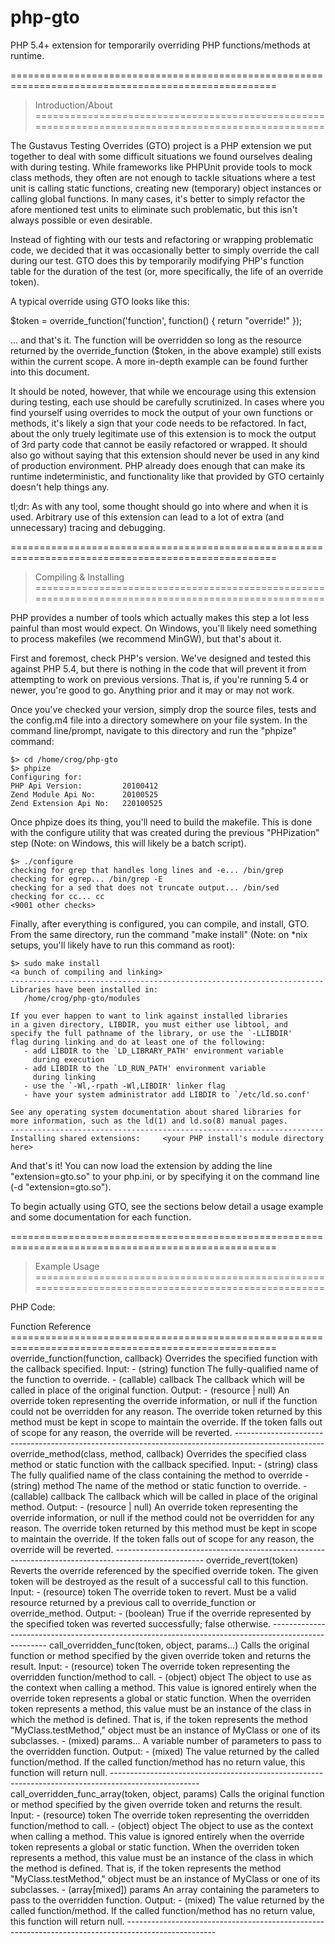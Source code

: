 php-gto
=======

PHP 5.4+ extension for temporarily overriding PHP functions/methods at runtime.




====================================================================================================
> Introduction/About
====================================================================================================

The Gustavus Testing Overrides (GTO) project is a PHP extension we put together to deal with some
difficult situations we found ourselves dealing with during testing. While frameworks like PHPUnit
provide tools to mock class methods, they often are not enough to tackle situations where a test
unit is calling static functions, creating new (temporary) object instances or calling global
functions. In many cases, it's better to simply refactor the afore mentioned test units to eliminate
such problematic, but this isn't always possible or even desirable.

Instead of fighting with our tests and refactoring or wrapping problematic code, we decided that it
was occasionally better to simply override the call during our test. GTO does this by temporarily
modifying PHP's function table for the duration of the test (or, more specifically, the life of an
override token).

A typical override using GTO looks like this:

  $token = override_function('function', function() { return "override!" });

... and that's it. The function will be overridden so long as the resource returned by the
override_function ($token, in the above example) still exists within the current scope. A more
in-depth example can be found further into this document.

It should be noted, however, that while we encourage using this extension during testing, each use
should be carefully scrutinized. In cases where you find yourself using overrides to mock the output
of your own functions or methods, it's likely a sign that your code needs to be refactored. In fact,
about the only truely legitimate use of this extension is to mock the output of 3rd party code that
cannot be easily refactored or wrapped. It should also go without saying that this extension should
never be used in any kind of production environment.  PHP already does enough that can make its
runtime indeterministic, and functionality like that provided by GTO certainly doesn't help things
any.

tl;dr: As with any tool, some thought should go into where and when it is used. Arbitrary use of
this extension can lead to a lot of extra (and unnecessary) tracing and debugging.



====================================================================================================
> Compiling & Installing
====================================================================================================

PHP provides a number of tools which actually makes this step a lot less painful than most would
expect. On Windows, you'll likely need something to process makefiles (we recommend MinGW), but
that's about it.

First and foremost, check PHP's version. We've designed and tested this against PHP 5.4, but there
is nothing in the code that will prevent it from attempting to work on previous versions. That is,
if you're running 5.4 or newer, you're good to go. Anything prior and it may or may not work.

Once you've checked your version, simply drop the source files, tests and the config.m4 file into a
directory somewhere on your file system. In the command line/prompt, navigate to this directory and
run the "phpize" command:

    $> cd /home/crog/php-gto
    $> phpize
    Configuring for:
    PHP Api Version:         20100412
    Zend Module Api No:      20100525
    Zend Extension Api No:   220100525


Once phpize does its thing, you'll need to build the makefile. This is done with the configure
utility that was created during the previous "PHPization" step (Note: on Windows, this will likely
be a batch script).

    $> ./configure
    checking for grep that handles long lines and -e... /bin/grep
    checking for egrep... /bin/grep -E
    checking for a sed that does not truncate output... /bin/sed
    checking for cc... cc
    <9001 other checks>


Finally, after everything is configured, you can compile, and install, GTO. From the same directory,
run the command "make install" (Note: on *nix setups, you'll likely have to run this command as
root):

    $> sudo make install
    <a bunch of compiling and linking>
    ----------------------------------------------------------------------
    Libraries have been installed in:
       /home/crog/php-gto/modules

    If you ever happen to want to link against installed libraries
    in a given directory, LIBDIR, you must either use libtool, and
    specify the full pathname of the library, or use the `-LLIBDIR'
    flag during linking and do at least one of the following:
       - add LIBDIR to the `LD_LIBRARY_PATH' environment variable
         during execution
       - add LIBDIR to the `LD_RUN_PATH' environment variable
         during linking
       - use the `-Wl,-rpath -Wl,LIBDIR' linker flag
       - have your system administrator add LIBDIR to `/etc/ld.so.conf'

    See any operating system documentation about shared libraries for
    more information, such as the ld(1) and ld.so(8) manual pages.
    ----------------------------------------------------------------------
    Installing shared extensions:     <your PHP install's module directory here>


And that's it! You can now load the extension by adding the line "extension=gto.so" to your php.ini,
or by specifying it on the command line (-d "extension=gto.so").

To begin actually using GTO, see the sections below detail a usage example and some documentation
for each function.



====================================================================================================
> Example Usage
====================================================================================================

PHP Code:
  <?php
    /**
     * Define a callback to handle calls to the strrev function. We could define this inline during
     * the override_function call, but we're doing it here for clarity.
     *
     * Alternatively, we could use any function or method reference here. Any of the following are
     * valid as well:
     *  - 'trim' (references the global function "trim")
     *  - [new MyClass(), 'myMethod']
     *  - 'MyClass::myStaticMethod'
     */
    $callback = function($input) {
      return "input string: {$input}";
    }

    /**
     * Override the 'strrev' function and store the token. If we don't hold on to the returned
     * token, the override will be reverted as soon as PHP cleans up the variable (which, in many
     * cases, is immediate).
     */
    $token = override_function('strrev', $callback);

    /**
     * Call the strrev function. It should now call the function we defined above instead of the
     * built-in 'strrev' function.
     */
    print strrev('test string');

    /**
     * Revert the override so we can call the original function again. We could also let the token
     * fall out of scope (or manually change its value), but we're going to be explicit here.
     */
    override_revert($token);

    /**
     * Calling strrev at this point should now do what we expect.
     */
    print strrev('test string');


                         --------------------------------------------------

Outputs:
  input string: test string
  gnirts tset



====================================================================================================
> Function Reference
====================================================================================================

override_function(function, callback)

  Overrides the specified function with the callback specified.

  Input:
  - (string) function
    The fully-qualified name of the function to override.

  - (callable) callback
    The callback which will be called in place of the original function.

  Output:
  - (resource | null)
    An override token representing the override information, or null if the function could not be
    overridden for any reason.

    The override token returned by this method must be kept in scope to maintain the override. If
    the token falls out of scope for any reason, the override will be reverted.

----------------------------------------------------------------------------------------------------

override_method(class, method, callback)

  Overrides the specified class method or static function with the callback specified.

  Input:
  - (string) class
    The fully qualified name of the class containing the method to override

  - (string) method
    The name of the method or static function to override.

  - (callable) callback
    The callback which will be called in place of the original method.

  Output:
  - (resource | null)
    An override token representing the override information, or null if the method could not be
    overridden for any reason.

    The override token returned by this method must be kept in scope to maintain the override. If
    the token falls out of scope for any reason, the override will be reverted.

----------------------------------------------------------------------------------------------------

override_revert(token)
  Reverts the override referenced by the specified override token. The given token will be
  destroyed as the result of a successful call to this function.

  Input:
  - (resource) token
    The override token to revert. Must be a valid resource returned by a previous call to
    override_function or override_method.

  Output:
  - (boolean)
    True if the override represented by the specified token was reverted successfully; false
    otherwise.

----------------------------------------------------------------------------------------------------

call_overridden_func(token, object, params...)

  Calls the original function or method specified by the given override token and returns the
  result.

  Input:
  - (resource) token
    The override token representing the overridden function/method to call.

  - (object) object
    The object to use as the context when calling a method. This value is ignored entirely when
    the override token represents a global or static function.

    When the overriden token represents a method, this value must be an instance of the class in
    which the method is defined. That is, if the token represents the method "MyClass.testMethod,"
    object must be an instance of MyClass or one of its subclasses.

  - (mixed) params...
    A variable number of parameters to pass to the overridden function.

  Output:
  - (mixed)
    The value returned by the called function/method. If the called function/method has no return
    value, this function will return null.

----------------------------------------------------------------------------------------------------

 call_overridden_func_array(token, object, params)

  Calls the original function or method specified by the given override token and returns the
  result.

  Input:
  - (resource) token
    The override token representing the overridden function/method to call.

  - (object) object
    The object to use as the context when calling a method. This value is ignored entirely when
    the override token represents a global or static function.

    When the overriden token represents a method, this value must be an instance of the class in
    which the method is defined. That is, if the token represents the method "MyClass.testMethod,"
    object must be an instance of MyClass or one of its subclasses.

  - (array[mixed]) params
    An array containing the parameters to pass to the overridden function.

  Output:
  - (mixed)
    The value returned by the called function/method. If the called function/method has no return
    value, this function will return null.

----------------------------------------------------------------------------------------------------
